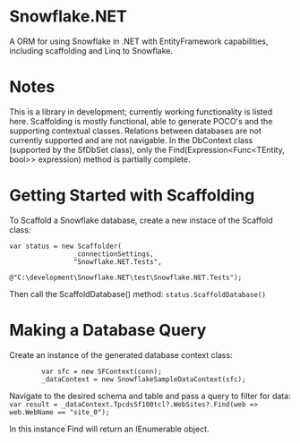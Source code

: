 # Snowflake.NET
A ORM for using Snowflake in .NET with EntityFramework capabilities, including scaffolding and Linq to Snowflake.

# Notes
This is a library in development; currently working functionality is listed here. Scaffolding is mostly functional, able to generate POCO's and the supporting contextual classes. Relations between databases are not currently supported and are not navigable. In the DbContext class (supported by the SfDbSet class), only the Find(Expression<Func<TEntity, bool>> expression) method is partially complete.

# Getting Started with Scaffolding
To Scaffold a Snowflake database, create a new instace of the Scaffold class:
```
var status = new Scaffolder(
                _connectionSettings, 
                "Snowflake.NET.Tests",
                @"C:\development\Snowflake.NET\test\Snowflake.NET.Tests");
```

Then call the ScaffoldDatabase() method:
`status.ScaffoldDatabase()`

# Making a Database Query
Create an instance of the generated database context class:
```
        var sfc = new SFContext(conn);
        _dataContext = new SnowflakeSampleDataContext(sfc);
```

Navigate to the desired schema and table and pass a query to filter for data:
`var result = _dataContext.TpcdsSf100tcl?.WebSites?.Find(web => web.WebName == "site_0");`

In this instance Find will return an IEnumerable<Websites> object.

